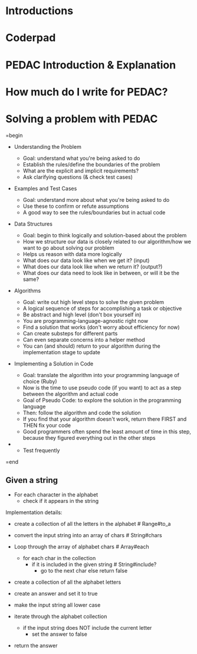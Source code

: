 # Introductions
# Coderpad
# PEDAC Introduction & Explanation
# How much do I write for PEDAC?
# Solving a problem with PEDAC



=begin

- Understanding the Problem
  - Goal: understand what you're being asked to do
  - Establish the rules/define the boundaries of the problem
  - What are the explicit and implicit requirements?
  - Ask clarifying questions (& check test cases)


- Examples and Test Cases
  - Goal: understand more about what you're being asked to do
  - Use these to confirm or refute assumptions
  - A good way to see the rules/boundaries but in actual code

- Data Structures
  - Goal: begin to think logically and solution-based about the problem
  - How we structure our data is closely related to our algorithm/how we want to go about solving our problem
  - Helps us reason with data more logically
  - What does our data look like when we get it? (input)
  - What does our data look like when we return it? (output?)
  - What does our data need to look like in between, or will it be the same?

- Algorithms
  - Goal: write out high level steps to solve the given problem
  - A logical sequence of steps for accomplishing a task or objective
  - Be abstract and high level (don't box yourself in)
  - You are programming-language-agnostic right now
  - Find a solution that works (don't worry about efficiency for now)
  - Can create substeps for different parts
  - Can even separate concerns into a helper method
  - You can (and should) return to your algorithm during the implementation stage to update

- Implementing a Solution in Code
  - Goal: translate the algorithm into your programming language of choice (Ruby)
  - Now is the time to use pseudo code (if you want) to act as a step between the algorithm and actual code
  - Goal of Pseudo Code: to explore the solution in the programming language
  - Then: follow the algorithm and code the solution
  - If you find that your algorithm doesn't work, return there FIRST and THEN fix your code
  - Good programmers often spend the least amount of time in this step, because they figured everything out in the other steps

- * Test frequently

=end

Given a string
-
- For each character in the alphabet
  - check if it appears in the string


Implementation details:
- create a collection of all the letters in the alphabet # Range#to_a
- convert the input string into an array of chars # String#chars
- Loop through the array of alphabet chars # Array#each
  - for each char in the collection
    - if it is included in the given string # String#include?
        - go to the next char
        else
        return false


- create a collection of all the alphabet letters
- create an answer and set it to true
- make the input string all lower case
- iterate through the alphabet collection
  - if the input string does NOT include the current letter
    - set the answer to false
- return the answer
